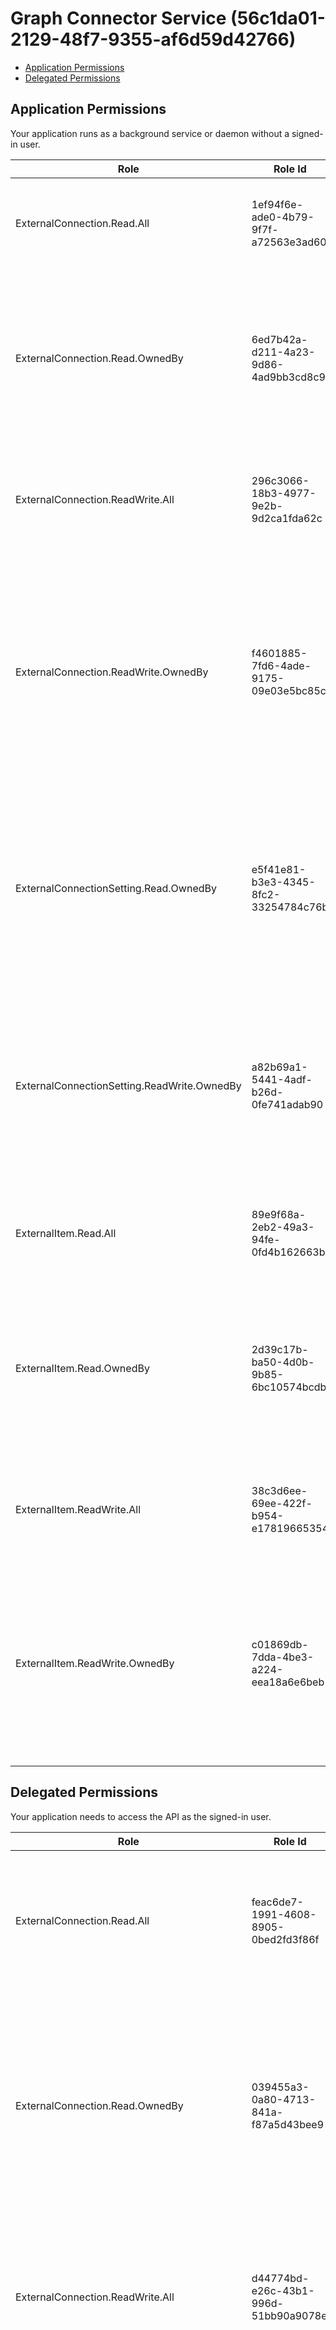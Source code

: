 # Graph Connector Service (56c1da01-2129-48f7-9355-af6d59d42766)
- [Application Permissions](#application-permissions)
- [Delegated Permissions](#delegated-permissions)

## Application Permissions
Your application runs as a background service or daemon without a signed-in user.

| Role | Role Id | Display Name | Description |
|---|---|---|---|
| ExternalConnection.Read.All | 1ef94f6e-ade0-4b79-9f7f-a72563e3ad60 | ExternalConnection.Read.All | Allows the app to read all external connections without a signed-in user. |
| ExternalConnection.Read.OwnedBy | 6ed7b42a-d211-4a23-9d86-4ad9bb3cd8c9 | ExternalConnection.Read.OwnedBy | Allows the app to read external connections without a signed-in user. The app can only read external connections that it is authorized to.  |
| ExternalConnection.ReadWrite.All | 296c3066-18b3-4977-9e2b-9d2ca1fda62c | ExternalConnection.ReadWrite.All | Allows the app to read and write all external connections without a signed-in user. |
| ExternalConnection.ReadWrite.OwnedBy | f4601885-7fd6-4ade-9175-09e03e5bc85c | ExternalConnection.ReadWrite.OwnedBy | Allows the app to read and write external connections without a signed-in user. The app can only read and write external connections that it is authorized to, or it can create new external connections.  |
| ExternalConnectionSetting.Read.OwnedBy | e5f41e81-b3e3-4345-8fc2-33254784c76b | ExternalConnectionSetting.Read.OwnedBy | Allows the app to read settings of external connections without a signed-in user. The app can only read settings of connections that it is authorized to.  |
| ExternalConnectionSetting.ReadWrite.OwnedBy | a82b69a1-5441-4adf-b26d-0fe741adab90 | ExternalConnectionSetting.ReadWrite.OwnedBy | Allows the app to read and write settings of external connections without a signed-in user. The app can only read settings of connections that it is authorized to.  |
| ExternalItem.Read.All | 89e9f68a-2eb2-49a3-94fe-0fd4b162663b | ExternalItem.Read.All | Allows the app to read all external items without a signed-in user. |
| ExternalItem.Read.OwnedBy | 2d39c17b-ba50-4d0b-9b85-6bc10574bcdb | ExternalItem.Read.OwnedBy | Allows the app to read external items without a signed-in user. The app can only read items of the connection that it is authorized to. |
| ExternalItem.ReadWrite.All | 38c3d6ee-69ee-422f-b954-e17819665354 | ExternalItem.ReadWrite.All | Allows the app to read and write all external items without a signed-in user. |
| ExternalItem.ReadWrite.OwnedBy | c01869db-7dda-4be3-a224-eea18a6e6beb | ExternalItem.ReadWrite.OwnedBy | Allows the app to read and write external items without a signed-in user. The app can only read external items of the connection that it is authorized to. |

## Delegated Permissions
Your application needs to access the API as the signed-in user. 

| Role | Role Id | Display Name | Description |
|---|---|---|---|
| ExternalConnection.Read.All | feac6de7-1991-4608-8905-0bed2fd3f86f | ExternalConnection.Read.All | Allows the app to read all external connections on behalf of a signed-in user. The signed-in user must be an administrator. |
| ExternalConnection.Read.OwnedBy | 039455a3-0a80-4713-841a-f87a5d43bee9 | ExternalConnection.Read.OwnedBy | Allows the app to read external connections on behalf of a signed-in user. The signed-in user must be an administrator. The app can only read external connections that it is authorized to.  |
| ExternalConnection.ReadWrite.All | d44774bd-e26c-43b1-996d-51bb90a9078e | ExternalConnection.ReadWrite.All | Allows the app to read and write all external connections on behalf of a signed-in user. The signed-in user must be an administrator. |
| ExternalConnection.ReadWrite.OwnedBy | 238a47c3-0105-47ae-804f-44a011bcd9d7 | ExternalConnection.ReadWrite.OwnedBy | Allows the app to read and write external connections on behalf of a signed-in user. The signed-in user must be an administrator. The app can only read and write external connections that it is authorized to, or it can create new external connections.  |
| ExternalConnectionSetting.Read.OwnedBy | 874ea7d3-6542-4c86-9dea-1a9165a302e8 | ExternalConnectionSetting.Read.OwnedBy | Allows the app to read settings of external connections on behalf of a signed-in user. The signed-in user must be an administrator. The app can only read settings of connections that it is authorized to.  |
| ExternalConnectionSetting.ReadWrite.OwnedBy | 1d1ee9dd-444c-4646-a36a-db2a1feee3a1 | ExternalConnectionSetting.ReadWrite.OwnedBy | Allows the app to read and write settings of external connections on behalf of a signed-in user. The signed-in user must be an administrator. The app can only read settings of connections that it is authorized to. |
| ExternalItem.Read.All | 922f9392-b1b7-483c-a4be-0089be7704fb | Read items in external datasets | Allow the app to read external datasets and content, on behalf of the signed-in user. |
| ExternalItem.Read.OwnedBy | 7dd8483d-ffd6-4c0c-a2be-88d3aea446d8 | ExternalItem.Read.OwnedBy | Allows the app to read external items on behalf of a signed-in user. The signed-in user must be an administrator. The app can only read items of the connection that it is authorized to. |
| ExternalItem.ReadWrite.All | 565c16dd-b86f-4528-9d73-af8687391f02 | ExternalItem.ReadWrite.All | Allows the app to read and write all external items on behalf of a signed-in user. The signed-in user must be an administrator. |
| ExternalItem.ReadWrite.OwnedBy | 13d477ed-f4cf-4cc0-9678-80517234742e | ExternalItem.ReadWrite.OwnedBy | Allows the app to read and write external items on behalf of a signed-in user. The signed-in user must be an administrator. The app can only read external items of the connection that it is authorized to. |

